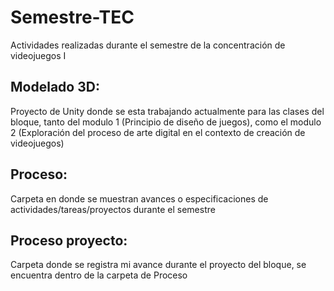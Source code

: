 # Semestre-TEC
Actividades realizadas durante el semestre de la concentración de videojuegos I

## Modelado 3D: 
Proyecto de Unity donde se esta trabajando actualmente para las clases del bloque, tanto del modulo 1 (Principio de diseño de juegos), como el modulo 2 (Exploración del proceso de arte digital en el contexto de creación de videojuegos)

## Proceso: 
Carpeta en donde se muestran avances o especificaciones de actividades/tareas/proyectos durante el semestre

## Proceso proyecto:
Carpeta donde se registra mi avance durante el proyecto del bloque, se encuentra dentro de la carpeta de Proceso
